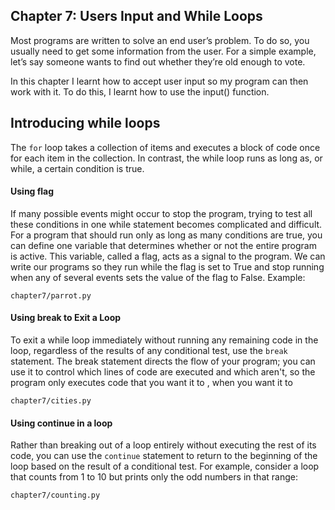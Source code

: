 ## Chapter 7: Users Input and While Loops 
Most programs are written to solve an end user’s problem. To do so, you usually need
to get some information from the user. For a simple example, let’s say someone wants to find
out whether they’re old enough to vote.

In this chapter I learnt how to accept user input so my program
can then work with it.  To do this, I learnt how to use the input() function.


## Introducing while loops

The `for` loop takes a collection of items and executes a block of code once
for each item in the collection. In contrast, the while loop runs as long as,
or while, a certain condition is true.

#### Using flag
If many possible events might occur to stop the program, trying to test all these conditions in one while  statement becomes complicated and difficult.
For a program that should run only as long as many conditions are true,
you can define one variable that determines whether or not the entire program
is active. This variable, called a flag, acts as a signal to the program. We
can write our programs so they run while the flag is set to True and stop running
when any of several events sets the value of the flag to False.
Example:
```
chapter7/parrot.py
```

#### Using break to Exit a Loop
To exit a while loop immediately without running any remaining code in the loop, regardless of the results of any conditional test, use the `break` statement. The break statement directs the flow of your program; you can use it to control which lines of code are executed and which aren't, so the program only executes code that you want it to , when you want it to

```
chapter7/cities.py
```
#### Using continue in a loop
Rather than breaking out of a loop entirely without executing the rest of its
code, you can use the `continue` statement to return to the beginning of the
loop based on the result of a conditional test. For example, consider a loop
that counts from 1 to 10 but prints only the odd numbers in that range:

```
chapter7/counting.py
```